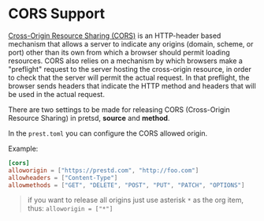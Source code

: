 # CORS Support

[Cross-Origin Resource Sharing (CORS)](https://developer.mozilla.org/en-US/docs/Web/HTTP/CORS) is an HTTP-header based mechanism that allows a server to indicate any origins (domain, scheme, or port) other than its own from which a browser should permit loading resources. CORS also relies on a mechanism by which browsers make a "preflight" request to the server hosting the cross-origin resource, in order to check that the server will permit the actual request. In that preflight, the browser sends headers that indicate the HTTP method and headers that will be used in the actual request.

There are two settings to be made for releasing CORS (Cross-Origin Resource Sharing) in pretsd, **source** and **method**.

In the `prest.toml` you can configure the CORS allowed origin.

Example:

```toml
[cors]
alloworigin = ["https://prestd.com", "http://foo.com"]
allowheaders = ["Content-Type"]
allowmethods = ["GET", "DELETE", "POST", "PUT", "PATCH", "OPTIONS"]
```

> if you want to release all origins just use asterisk `*` as the org item, thus: `alloworigin = ["*"]`

